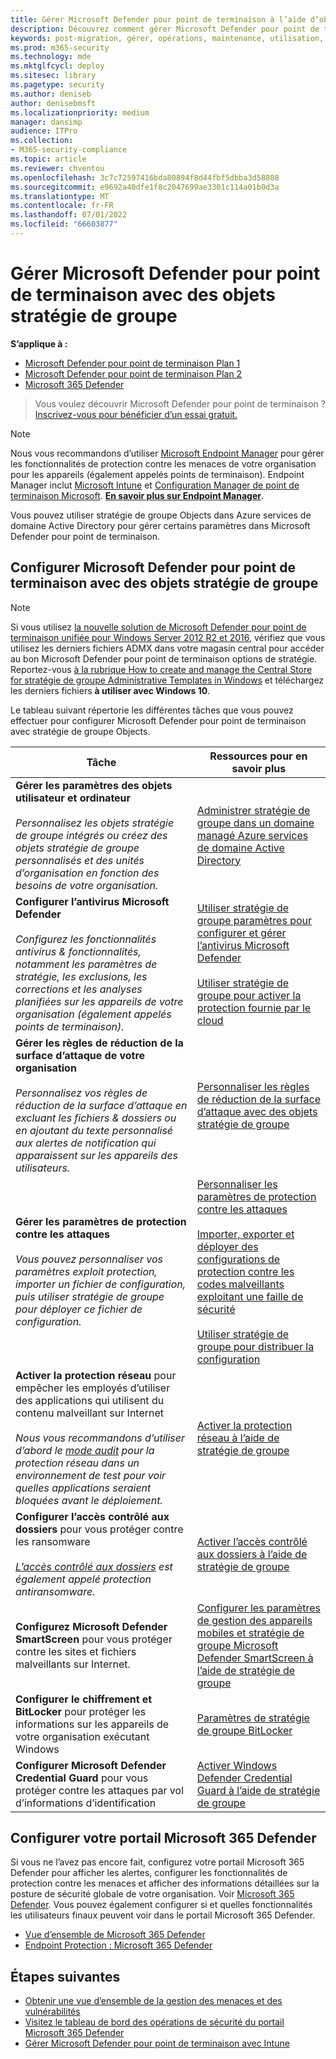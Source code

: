 ```yaml
---
title: Gérer Microsoft Defender pour point de terminaison à l’aide d’objets stratégie de groupe
description: Découvrez comment gérer Microsoft Defender pour point de terminaison avec des objets stratégie de groupe
keywords: post-migration, gérer, opérations, maintenance, utilisation, PowerShell, Microsoft Defender pour point de terminaison, edr
ms.prod: m365-security
ms.technology: mde
ms.mktglfcycl: deploy
ms.sitesec: library
ms.pagetype: security
ms.author: deniseb
author: denisebmsft
ms.localizationpriority: medium
manager: dansimp
audience: ITPro
ms.collection:
- M365-security-compliance
ms.topic: article
ms.reviewer: chventou
ms.openlocfilehash: 3c7c72597416bda80894f8d44fbf5dbba3d58808
ms.sourcegitcommit: e9692a40dfe1f8c2047699ae3301c114a01b0d3a
ms.translationtype: MT
ms.contentlocale: fr-FR
ms.lasthandoff: 07/01/2022
ms.locfileid: "66603877"
---
```

# <a name="manage-microsoft-defender-for-endpoint-with-group-policy-objects"></a>Gérer Microsoft Defender pour point de terminaison avec des objets stratégie de groupe

**S’applique à :**
- [Microsoft Defender pour point de terminaison Plan 1](https://go.microsoft.com/fwlink/?linkid=2154037)
- [Microsoft Defender pour point de terminaison Plan 2](https://go.microsoft.com/fwlink/?linkid=2154037)
- [Microsoft 365 Defender](https://go.microsoft.com/fwlink/?linkid=2118804)

> Vous voulez découvrir Microsoft Defender pour point de terminaison ? [Inscrivez-vous pour bénéficier d’un essai gratuit.](https://signup.microsoft.com/create-account/signup?products=7f379fee-c4f9-4278-b0a1-e4c8c2fcdf7e&ru=https://aka.ms/MDEp2OpenTrial?ocid=docs-wdatp-exposedapis-abovefoldlink)

> [!NOTE]
> Nous vous recommandons d’utiliser [Microsoft Endpoint Manager](/mem) pour gérer les fonctionnalités de protection contre les menaces de votre organisation pour les appareils (également appelés points de terminaison). Endpoint Manager inclut [Microsoft Intune](/mem/intune/fundamentals/what-is-intune) et [Configuration Manager de point de terminaison Microsoft](/mem/configmgr/core/understand/introduction). **[En savoir plus sur Endpoint Manager](/mem/endpoint-manager-overview)**.

Vous pouvez utiliser stratégie de groupe Objects dans Azure services de domaine Active Directory pour gérer certains paramètres dans Microsoft Defender pour point de terminaison.

## <a name="configure-microsoft-defender-for-endpoint-with-group-policy-objects"></a>Configurer Microsoft Defender pour point de terminaison avec des objets stratégie de groupe

> [!NOTE]
> Si vous utilisez [la nouvelle solution de Microsoft Defender pour point de terminaison unifiée pour Windows Server 2012 R2 et 2016](/microsoft-365/security/defender-endpoint/configure-server-endpoints#new-functionality-in-the-modern-unified-solution-for-windows-server-2012-r2-and-2016-preview), vérifiez que vous utilisez les derniers fichiers ADMX dans votre magasin central pour accéder au bon Microsoft Defender pour point de terminaison options de stratégie. Reportez-vous [à la rubrique How to create and manage the Central Store for stratégie de groupe Administrative Templates in Windows](/troubleshoot/windows-client/group-policy/create-and-manage-central-store) et téléchargez les derniers fichiers **à utiliser avec Windows 10**. 

Le tableau suivant répertorie les différentes tâches que vous pouvez effectuer pour configurer Microsoft Defender pour point de terminaison avec stratégie de groupe Objects.

|Tâche|Ressources pour en savoir plus|
|---|---|
|**Gérer les paramètres des objets utilisateur et ordinateur** <br/><br/> *Personnalisez les objets stratégie de groupe intégrés ou créez des objets stratégie de groupe personnalisés et des unités d’organisation en fonction des besoins de votre organisation.*|[Administrer stratégie de groupe dans un domaine managé Azure services de domaine Active Directory](/azure/active-directory-domain-services/manage-group-policy)|
|**Configurer l’antivirus Microsoft Defender** <br/><br/> *Configurez les fonctionnalités antivirus & fonctionnalités, notamment les paramètres de stratégie, les exclusions, les corrections et les analyses planifiées sur les appareils de votre organisation (également appelés points de terminaison).*|[Utiliser stratégie de groupe paramètres pour configurer et gérer l’antivirus Microsoft Defender](/windows/security/threat-protection/microsoft-defender-antivirus/use-group-policy-microsoft-defender-antivirus) <br/><br/> [Utiliser stratégie de groupe pour activer la protection fournie par le cloud](/windows/security/threat-protection/microsoft-defender-antivirus/enable-cloud-protection-microsoft-defender-antivirus#use-group-policy-to-enable-cloud-delivered-protection)|
|**Gérer les règles de réduction de la surface d’attaque de votre organisation** <br/><br/> *Personnalisez vos règles de réduction de la surface d’attaque en excluant les fichiers & dossiers ou en ajoutant du texte personnalisé aux alertes de notification qui apparaissent sur les appareils des utilisateurs.*|[Personnaliser les règles de réduction de la surface d’attaque avec des objets stratégie de groupe](/microsoft-365/security/defender-endpoint/attack-surface-reduction-rules-deployment-implement)|
|**Gérer les paramètres de protection contre les attaques** <br/><br/> *Vous pouvez personnaliser vos paramètres exploit protection, importer un fichier de configuration, puis utiliser stratégie de groupe pour déployer ce fichier de configuration.*|[Personnaliser les paramètres de protection contre les attaques](/microsoft-365/security/defender-endpoint/customize-exploit-protection) <br/><br/> [Importer, exporter et déployer des configurations de protection contre les codes malveillants exploitant une faille de sécurité](/microsoft-365/security/defender-endpoint/import-export-exploit-protection-emet-xml) <br/><br/> [Utiliser stratégie de groupe pour distribuer la configuration](/microsoft-365/security/defender-endpoint/import-export-exploit-protection-emet-xml#use-group-policy-to-distribute-the-configuration)|
|**Activer la protection réseau** pour empêcher les employés d’utiliser des applications qui utilisent du contenu malveillant sur Internet <br/><br/> *Nous vous recommandons d’utiliser d’abord le [mode audit](/microsoft-365/security/defender-endpoint/evaluate-network-protection) pour la protection réseau dans un environnement de test pour voir quelles applications seraient bloquées avant le déploiement.*|[Activer la protection réseau à l’aide de stratégie de groupe](/microsoft-365/security/defender-endpoint/enable-network-protection#group-policy)|
|**Configurer l’accès contrôlé aux dossiers** pour vous protéger contre les ransomware <br/><br/> *[L’accès contrôlé aux dossiers](/microsoft-365/security/defender-endpoint/controlled-folders) est également appelé protection antiransomware.*|[Activer l’accès contrôlé aux dossiers à l’aide de stratégie de groupe](/microsoft-365/security/defender-endpoint/enable-controlled-folders#group-policy)|
|**Configurez Microsoft Defender SmartScreen** pour vous protéger contre les sites et fichiers malveillants sur Internet.|[Configurer les paramètres de gestion des appareils mobiles et stratégie de groupe Microsoft Defender SmartScreen à l’aide de stratégie de groupe](/windows/security/threat-protection/microsoft-defender-smartscreen/microsoft-defender-smartscreen-available-settings#group-policy-settings)|
|**Configurer le chiffrement et BitLocker** pour protéger les informations sur les appareils de votre organisation exécutant Windows|[Paramètres de stratégie de groupe BitLocker](/windows/security/information-protection/bitlocker/bitlocker-group-policy-settings)|
|**Configurer Microsoft Defender Credential Guard** pour vous protéger contre les attaques par vol d’informations d’identification|[Activer Windows Defender Credential Guard à l’aide de stratégie de groupe](/windows/security/identity-protection/credential-guard/credential-guard-manage#enable-windows-defender-credential-guard-by-using-group-policy)|

## <a name="configure-your-microsoft-365-defender-portal"></a>Configurer votre portail Microsoft 365 Defender

Si vous ne l’avez pas encore fait, configurez votre portail Microsoft 365 Defender pour afficher les alertes, configurer les fonctionnalités de protection contre les menaces et afficher des informations détaillées sur la posture de sécurité globale de votre organisation. Voir [Microsoft 365 Defender](/microsoft-365/security/defender/microsoft-365-defender). Vous pouvez également configurer si et quelles fonctionnalités les utilisateurs finaux peuvent voir dans le portail Microsoft 365 Defender.

- [Vue d’ensemble de Microsoft 365 Defender](/microsoft-365/security/defender-endpoint/use)
- [Endpoint Protection : Microsoft 365 Defender](/mem/intune/protect/endpoint-protection-windows-10#microsoft-defender-security-center)

## <a name="next-steps"></a>Étapes suivantes

- [Obtenir une vue d’ensemble de la gestion des menaces et des vulnérabilités](/microsoft-365/security/defender-endpoint/next-gen-threat-and-vuln-mgt)
- [Visitez le tableau de bord des opérations de sécurité du portail Microsoft 365 Defender](/microsoft-365/security/defender-endpoint/security-operations-dashboard)
- [Gérer Microsoft Defender pour point de terminaison avec Intune](manage-mde-post-migration-intune.md)
